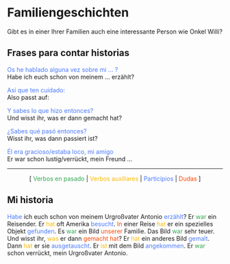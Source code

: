 # Familiengeschichten

Gibt es in einer Ihrer Familien auch eine interessante Person wie Onkel Willi?

## Frases para contar historias

<span style="color:#4c7bfc">Os he hablado alguna vez sobre mi ... ?</span> <br>
Habe ich euch schon von meinem ... erzählt?

<span style="color:#4c7bfc">Así que ten cuidado:</span> <br>
Also passt auf:

<span style="color:#4c7bfc">Y sabes lo que hizo entonces?</span> <br>
Und wisst ihr, was er dann gemacht hat?

<span style="color:#4c7bfc">¿Sabes qué pasó entonces?</span><br>
Wisst ihr, was dann passiert ist?

<span style="color:#4c7bfc">Él era gracioso/estaba loco, mi amigo</span> <br>
Er war schon lustig/verrückt, mein Freund ...

<hr>

<center>
[ <span style="color:#32a852">Verbos en pasado</span> |
<span style="color:#fcba03">Verbos auxiliares</span> |
<span style="color:#4c7bfc">Participios</span> |
<span style="color:#fc4503">Dudas</span> ]
</center>

## Mi historia

<span style="color:#4c7bfc">Habe</span> ich euch schon von meinem Urgroßvater Antonio <span style="color:#4c7bfc">erzählt</span>?
Er <span style="color:#32a852">war</span> ein Reisender. Er <span style="color:#fcba03">hat</span> oft Amerika <span style="color:#4c7bfc">besucht</span>. <span style="color:#fc4503">In</span> einer Reise <span style="color:#fcba03">hat</span> er ein spezielles Objekt <span style="color:#4c7bfc">gefunden</span>. Es <span style="color:#32a852">war</span> ein Bild <span style="color:#fc4503">unserer</span> Familie. Das Bild <span style="color:#32a852">war</span> sehr teuer. Und wisst ihr, <span style="color:#fcba03">was</span> er dann <span style="color:#fc4503">gemacht hat</span>? Er <span style="color:#fcba03">hat</span> ein anderes Bild <span style="color:#4c7bfc">gemalt</span>. Dann <span style="color:#fcba03">hat</span> er sie <span style="color:#4c7bfc">ausgetauscht</span>. Er <span style="color:#fcba03">ist</span> mit dem Bild <span style="color:#4c7bfc">angekommen</span>. Er <span style="color:#32a852">war</span> schon verrückt, mein Urgroßvater Antonio.
